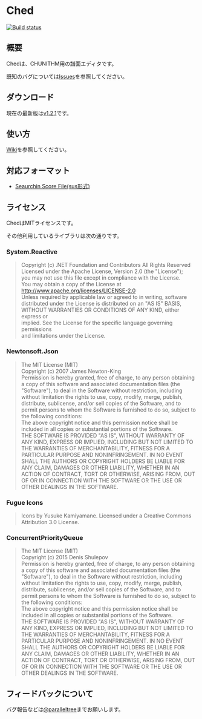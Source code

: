 # Ched

[![Build status](https://ci.appveyor.com/api/projects/status/pq1lght43m7ytlv1?svg=true)](https://ci.appveyor.com/project/paralleltree/ched)

## 概要
Chedは、CHUNITHM用の譜面エディタです。

既知のバグについては[Issues](https://github.com/paralleltree/Ched/issues)を参照してください。

## ダウンロード

現在の最新版は[v1.2.1](https://github.com/paralleltree/Ched/releases)です。

## 使い方

[Wiki](https://github.com/paralleltree/Ched/wiki)を参照してください。

## 対応フォーマット

  * [Seaurchin Score File(sus形式)](https://seaurchin.kb10uy.org)

## ライセンス
ChedはMITライセンスです。

その他利用しているライブラリは次の通りです。

### System.Reactive
> Copyright (c) .NET Foundation and Contributors All Rights Reserved  
Licensed under the Apache License, Version 2.0 (the "License");  
you may not use this file except in compliance with the License.  
You may obtain a copy of the License at  
http://www.apache.org/licenses/LICENSE-2.0  
Unless required by applicable law or agreed to in writing, software  
distributed under the License is distributed on an "AS IS" BASIS,  
WITHOUT WARRANTIES OR CONDITIONS OF ANY KIND, either express or  
implied. See the License for the specific language governing permissions  
and limitations under the License.

### Newtonsoft.Json
> The MIT License (MIT)  
Copyright (c) 2007 James Newton-King  
Permission is hereby granted, free of charge, to any person obtaining a copy of this software and associated documentation files (the "Software"), to deal in the Software without restriction, including without limitation the rights to use, copy, modify, merge, publish, distribute, sublicense, and/or sell copies of the Software, and to permit persons to whom the Software is furnished to do so, subject to the following conditions:  
The above copyright notice and this permission notice shall be included in all copies or substantial portions of the Software.  
THE SOFTWARE IS PROVIDED "AS IS", WITHOUT WARRANTY OF ANY KIND, EXPRESS OR IMPLIED, INCLUDING BUT NOT LIMITED TO THE WARRANTIES OF MERCHANTABILITY, FITNESS FOR A PARTICULAR PURPOSE AND NONINFRINGEMENT. IN NO EVENT SHALL THE AUTHORS OR COPYRIGHT HOLDERS BE LIABLE FOR ANY CLAIM, DAMAGES OR OTHER LIABILITY, WHETHER IN AN ACTION OF CONTRACT, TORT OR OTHERWISE, ARISING FROM, OUT OF OR IN CONNECTION WITH THE SOFTWARE OR THE USE OR OTHER DEALINGS IN THE SOFTWARE.

### Fugue Icons
> Icons by Yusuke Kamiyamane. Licensed under a Creative Commons Attribution 3.0 License.

### ConcurrentPriorityQueue
> The MIT License (MIT)  
Copyright (c) 2015 Denis Shulepov  
Permission is hereby granted, free of charge, to any person obtaining a copy of this software and associated documentation files (the "Software"), to deal in the Software without restriction, including without limitation the rights to use, copy, modify, merge, publish, distribute, sublicense, and/or sell copies of the Software, and to permit persons to whom the Software is furnished to do so, subject to the following conditions:  
The above copyright notice and this permission notice shall be included in all copies or substantial portions of the Software.  
THE SOFTWARE IS PROVIDED "AS IS", WITHOUT WARRANTY OF ANY KIND, EXPRESS OR IMPLIED, INCLUDING BUT NOT LIMITED TO THE WARRANTIES OF MERCHANTABILITY, FITNESS FOR A PARTICULAR PURPOSE AND NONINFRINGEMENT. IN NO EVENT SHALL THE AUTHORS OR COPYRIGHT HOLDERS BE LIABLE FOR ANY CLAIM, DAMAGES OR OTHER LIABILITY, WHETHER IN AN ACTION OF CONTRACT, TORT OR OTHERWISE, ARISING FROM, OUT OF OR IN CONNECTION WITH THE SOFTWARE OR THE USE OR OTHER DEALINGS IN THE SOFTWARE.

## フィードバックについて
バグ報告などは[@paralleltree](https://twitter.com/paralleltree)までお願いします。
